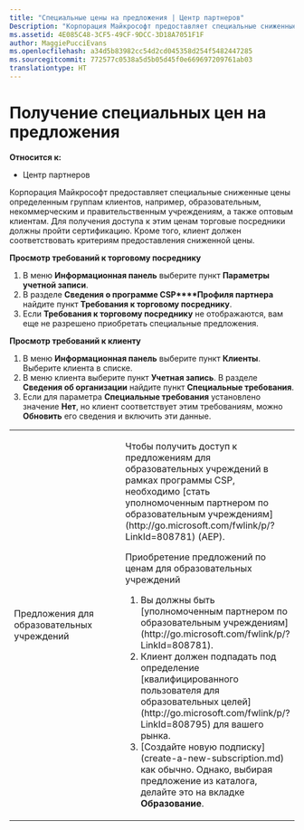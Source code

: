 ```yaml
---
title: "Специальные цены на предложения | Центр партнеров"
Description: "Корпорация Майкрософт предоставляет специальные сниженные цены определенным группам клиентов, например, образовательным, некоммерческим и правительственным учреждениям, а также оптовым клиентам."
ms.assetid: 4E085C48-3CF5-49CF-9DCC-3D18A7051F1F
author: MaggiePucciEvans
ms.openlocfilehash: a34d5b83982cc54d2cd045358d254f5482447285
ms.sourcegitcommit: 772577c0538a5d5b05d45f0e669697209761ab03
translationtype: HT
---
```

# <a name="get-special-pricing-for-offers"></a>Получение специальных цен на предложения

**Относится к:**

-  Центр партнеров

Корпорация Майкрософт предоставляет специальные сниженные цены определенным группам клиентов, например, образовательным, некоммерческим и правительственным учреждениям, а также оптовым клиентам. Для получения доступа к этим ценам торговые посредники должны пройти сертификацию. Кроме того, клиент должен соответствовать критериям предоставления сниженной цены.

**Просмотр требований к торговому посреднику**

1.  В меню **Информационная панель** выберите пункт **Параметры учетной записи**.
2.  В разделе **Сведения о программе CSP****Профиля партнера** найдите пункт **Требования к торговому посреднику**.
3.  Если **Требования к торговому посреднику** не отображаются, вам еще не разрешено приобретать специальные предложения.

**Просмотр требований к клиенту**

1.  В меню **Информационная панель** выберите пункт **Клиенты**. Выберите клиента в списке.
2.  В меню клиента выберите пункт **Учетная запись**. В разделе **Сведения об организации** найдите пункт **Специальные требования**.
3.  Если для параметра **Специальные требования** установлено значение **Нет**, но клиент соответствует этим требованиям, можно **Обновить** его сведения и включить эти данные.

<table>
<colgroup>
<col width="50%" />
<col width="50%" />
</colgroup>
<tbody>
<tr class="odd">
<td><p>Предложения для образовательных учреждений</p></td>
<td><p>Чтобы получить доступ к предложениям для образовательных учреждений в рамках программы CSP, необходимо [стать уполномоченным партнером по образовательным учреждениям](http://go.microsoft.com/fwlink/p/?LinkId=808781) (AEP).</p>
<p>Приобретение предложений по ценам для образовательных учреждений</strong></p>
<ol>
<li>Вы должны быть [уполномоченным партнером по образовательным учреждениям](http://go.microsoft.com/fwlink/p/?LinkId=808781).</li>
<li>Клиент должен подпадать под определение [квалифицированного пользователя для образовательных целей](http://go.microsoft.com/fwlink/p/?LinkId=808795) для вашего рынка.</li>
<li>
          [Создайте новую подписку](create-a-new-subscription.md) как обычно. Однако, выбирая предложение из каталога, делайте это на вкладке <strong>Образование</strong>.</li>
</ol></td>
</tr>
</tbody>
</table>

 

 

 



